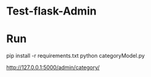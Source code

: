 # Test-flask-Admin

# Run

pip install -r requirements.txt
python categoryModel.py

http://127.0.0.1:5000/admin/category/


